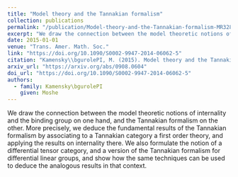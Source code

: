 ```yaml
---
title: "Model theory and the Tannakian formalism"
collection: publications
permalink: "/publication/Model-theory-and-the-Tannakian-formalism-MR3280038"
excerpt: "We draw the connection between the model theoretic notions of internality and the binding group on one hand, and the Tannakian formalism on the other. More precisely, we deduce the fundamental results of the Tannakian formalism by associating to a Tannakian category a first order theory, and applying the results on internality there. We also formulate the notion of a differential tensor category, and a version of the Tannakian formalism for differential linear groups, and show how the same techniques can be used to deduce the analogous results in that context."
date: 2015-01-01
venue: "Trans. Amer. Math. Soc."
link: "https://doi.org/10.1090/S0002-9947-2014-06062-5"
citation: "Kamensky\\bgurolePI, M. (2015). Model theory and the Tannakian formalism. <i>Trans. Amer. Math. Soc.</i>, <i>367</i>(2), 1095–1120. https://doi.org/10.1090/S0002-9947-2014-06062-5"
arxiv_url: "https://arxiv.org/abs/0908.0604"
doi_url: "https://doi.org/10.1090/S0002-9947-2014-06062-5"
authors:
  - family: Kamensky\bgurolePI
    given: Moshe
---
```

We draw the connection between the model theoretic notions of internality and the binding group on one hand, and the Tannakian formalism on the other. More precisely, we deduce the fundamental results of the Tannakian formalism by associating to a Tannakian category a first order theory, and applying the results on internality there. We also formulate the notion of a differential tensor category, and a version of the Tannakian formalism for differential linear groups, and show how the same techniques can be used to deduce the analogous results in that context.

